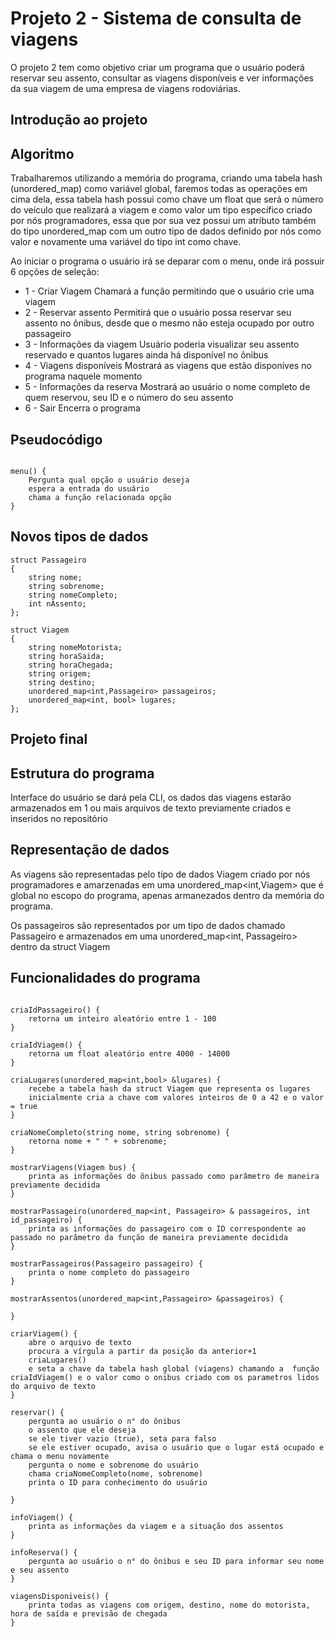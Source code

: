 # Projeto 2 - Sistema de consulta de viagens
O projeto 2 tem como objetivo criar um programa que o usuário poderá reservar seu assento, consultar as viagens disponíveis e ver informações da sua viagem de uma empresa de viagens rodoviárias.

## Introdução ao projeto


## Algoritmo
Trabalharemos utilizando a memória do programa, criando uma tabela hash (unordered_map) como variável global, faremos todas as operações em cima dela, essa tabela hash possui como chave um float que será o número do veículo que realizará a viagem e como valor um tipo específico criado por nós programadores, essa que por sua vez possui um atributo também do tipo unordered_map com um outro tipo de dados definido por nós como valor e novamente uma variável do tipo int como chave.

Ao iniciar o programa o usuário irá se deparar com o menu, onde irá possuir 6 opções de seleção:


* 1 - Criar Viagem
    Chamará a função permitindo que o usuário crie uma viagem
* 2 - Reservar assento
    Permitirá que o usuário possa reservar seu assento no ônibus, desde que o mesmo não esteja ocupado por outro passageiro
* 3 - Informações da viagem
    Usuário poderia visualizar seu assento reservado e quantos lugares ainda há disponível no ônibus
* 4 - Viagens disponíveis
    Mostrará as viagens que estão disponíves no programa naquele momento
* 5 - Informações da reserva
    Mostrará ao usuário o nome completo de quem reservou, seu ID e o número do seu assento
* 6 - Sair
    Encerra o programa


## Pseudocódigo

```

menu() {
    Pergunta qual opção o usuário deseja
    espera a entrada do usuário
    chama a função relacionada opção
}

```

## Novos tipos de dados

```
struct Passageiro
{
    string nome;
    string sobrenome;
    string nomeCompleto;
    int nAssento;
};

struct Viagem
{
    string nomeMotorista;
    string horaSaida;
    string horaChegada;
    string origem;
    string destino;
    unordered_map<int,Passageiro> passageiros;
    unordered_map<int, bool> lugares;
};

```

## Projeto final

## Estrutura do programa

Interface do usuário se dará pela CLI, os dados das viagens estarão armazenados em 1 ou mais arquivos de texto previamente criados e inseridos no repositório

## Representação de dados

As viagens são representadas pelo tipo de dados Viagem criado por nós programadores e amarzenadas em uma unordered_map<int,Viagem> que é global no escopo do programa, apenas armanezados dentro da memória do programa.

Os passageiros são representados por um tipo de dados chamado Passageiro e armazenados em uma unordered_map<int, Passageiro> dentro da struct Viagem

## Funcionalidades do programa
```

criaIdPassageiro() {
    retorna um inteiro aleatório entre 1 - 100
}

criaIdViagem() {
    retorna um float aleatório entre 4000 - 14000
}

criaLugares(unordered_map<int,bool> &lugares) {
    recebe a tabela hash da struct Viagem que representa os lugares
    inicialmente cria a chave com valores inteiros de 0 a 42 e o valor = true
}

criaNomeCompleto(string nome, string sobrenome) {
    retorna nome + " " + sobrenome;
}

mostrarViagens(Viagem bus) {
    printa as informações do ônibus passado como parâmetro de maneira previamente decidida
}

mostrarPassageiro(unordered_map<int, Passageiro> & passageiros, int id_passageiro) {
    printa as informações do passageiro com o ID correspondente ao passado no parâmetro da função de maneira previamente decidida
}

mostrarPassageiros(Passageiro passageiro) {
    printa o nome completo do passageiro
}

mostrarAssentos(unordered_map<int,Passageiro> &passageiros) {

}

criarViagem() {
    abre o arquivo de texto
    procura a vírgula a partir da posição da anterior+1
    criaLugares()
    e seta a chave da tabela hash global (viagens) chamando a  função criaIdViagem() e o valor como o onibus criado com os parametros lidos do arquivo de texto
}

reservar() {
    pergunta ao usuário o n° do ônibus
    o assento que ele deseja
    se ele tiver vazio (true), seta para falso
    se ele estiver ocupado, avisa o usuário que o lugar está ocupado e chama o menu novamente
    pergunta o nome e sobrenome do usuário
    chama criaNomeCompleto(nome, sobrenome)
    printa o ID para conhecimento do usuário

}

infoViagem() {
    printa as informações da viagem e a situação dos assentos
}

infoReserva() {
    pergunta ao usuário o n° do ônibus e seu ID para informar seu nome e seu assento
}

viagensDisponiveis() {
    printa todas as viagens com origem, destino, nome do motorista, hora de saída e previsão de chegada
}

```